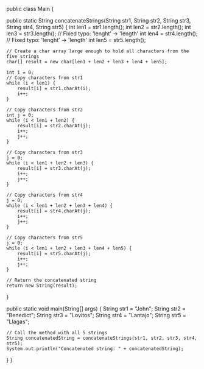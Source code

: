 public class Main {

public static String concatenateStrings(String str1, String str2, String str3, String str4, String str5) {
    int len1 = str1.length();
    int len2 = str2.length();
    int len3 = str3.length();  // Fixed typo: 'lenght' -> 'length'
    int len4 = str4.length();  // Fixed typo: 'lenght' -> 'length'
    int len5 = str5.length();
    
    // Create a char array large enough to hold all characters from the five strings
    char[] result = new char[len1 + len2 + len3 + len4 + len5];

    int i = 0;
    // Copy characters from str1
    while (i < len1) {
        result[i] = str1.charAt(i);
        i++;
    }

    // Copy characters from str2
    int j = 0;
    while (i < len1 + len2) {
        result[i] = str2.charAt(j);
        i++;
        j++;
    }

    // Copy characters from str3
    j = 0;
    while (i < len1 + len2 + len3) {
        result[i] = str3.charAt(j);
        i++;
        j++;
    }

    // Copy characters from str4
    j = 0;
    while (i < len1 + len2 + len3 + len4) {
        result[i] = str4.charAt(j);
        i++;
        j++;
    }

    // Copy characters from str5
    j = 0;
    while (i < len1 + len2 + len3 + len4 + len5) {
        result[i] = str5.charAt(j);
        i++;
        j++;
    }

    // Return the concatenated string
    return new String(result);
}

public static void main(String[] args) {
    String str1 = "John";
    String str2 = "Benedict";
    String str3 = "Lovitos";
    String str4 = "Lantajo";
    String str5 = "Llagas";
    
    // Call the method with all 5 strings
    String concatenatedString = concatenateStrings(str1, str2, str3, str4, str5);
    System.out.println("Concatenated string: " + concatenatedString);
}
}
